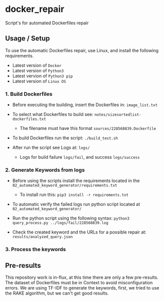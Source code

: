 # docker_repair
 Script's for automated Dockerfiles repair

 ## Usage / Setup
To use the automatic Dockerfiles repair, use Linux, and install the following requirements.

- Latest version of `Docker`
- Latest version of `Python3`
- Latest vervion of `Python3 pip`
- Latest version of `Linux OS`

### 1. Build Dockerfiles

- Before executing the building, insert the Dockerfiles in:
    `image_list.txt`

- To select what Dockerfiles to build see:
    `notes/sizesortedlist-dockerfiles.txt`
    - The filename must have this format `sources/228568839.Dockerfile`

- To build Dockerfiles run the script:
    `./build_test.sh`

- After run the script see Logs at:
    `logs/`
    - Logs for build failure `logs/fail`, and success `logs/success`

### 2. Generate Keywords from logs

- Before using the scripts install the requirements located in the `02_automated_keyword_generator/requirements.txt`
    - To install run this: `pip3 install -r requirements.txt`

- To automatic verify the failed logs run python script located at `02_automated_keyword_generator/`

- Run the python script using the following syntax:
    `python3 query_process.py ../logs/fail/228568839.log`

- Check the created keyword and the URLs for a possible repair at: `results/analyzed_query.json`

### 3. Process the keywords

 ## Pre-results

This repository work is in-flux, at this time there are only a few pre-results. The dataset of Dockerfiles must be in Context to avoid misconfiguration errors.
We are using TF-IDF to generate the keywords, first, we tried to use the RAKE algorithm, but we can't get good results.